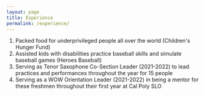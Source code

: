 ```yaml
---
layout: page
title: Experience
permalink: /experience/
---
```

1. Packed food for underprivileged people all over the world (Children's Hunger Fund)
2. Assisted kids with disabilities practice baseball skills and simulate baseball games (Heroes Baseball)
3. Serving as Tenor Saxophone Co-Section Leader (2021-2022) to lead practices and performances throughout the year for 15 people   
4. Serving as a WOW Orientation Leader (2021-2022) in being a mentor for these freshmen throughout their first year at Cal Poly SLO

